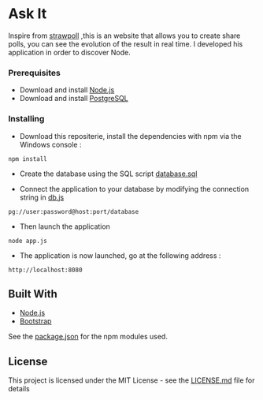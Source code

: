 # Ask It

Inspire from [strawpoll](http://strawpoll.me) ,this is an website that allows you to create share polls, you can see the evolution of the result in real time. I developed his application in order to discover Node.

### Prerequisites

* Download and install [Node.js](https://nodejs.org/en/)
* Download and install [PostgreSQL](https://www.postgresql.org/)

### Installing

* Download this repositerie, install the dependencies with npm via the Windows console :

```
npm install
```

* Create the database using the SQL script [database.sql](database.sql)

* Connect the application to your database by modifying the connection string in [db.js](/model/db.js)

```
pg://user:password@host:port/database
```

* Then launch the application

```
node app.js
```

* The application is now launched, go at the following address :

```
http://localhost:8080
```

## Built With

* [Node.js](https://nodejs.org/en/)
* [Bootstrap](http://getbootstrap.com/)

See the [package.json](package.json) for the npm modules used.


## License

This project is licensed under the MIT License - see the [LICENSE.md](LICENSE) file for details
